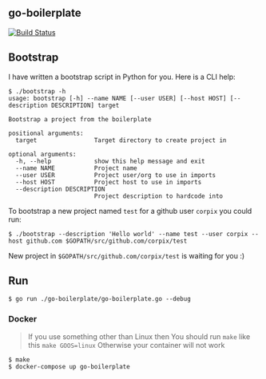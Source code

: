 go-boilerplate
---------

[![Build Status](https://travis-ci.org/corpix/go-boilerplate.svg?branch=master)](https://travis-ci.org/corpix/go-boilerplate)

## Bootstrap

I have written a bootstrap script in Python for you. Here is a CLI help:

``` console
$ ./bootstrap -h
usage: bootstrap [-h] --name NAME [--user USER] [--host HOST] [--description DESCRIPTION] target

Bootstrap a project from the boilerplate

positional arguments:
  target                Target directory to create project in

optional arguments:
  -h, --help            show this help message and exit
  --name NAME           Project name
  --user USER           Project user/org to use in imports
  --host HOST           Project host to use in imports
  --description DESCRIPTION
                        Project description to hardcode into
```

To bootstrap a new project named `test` for a github user `corpix` you could run:

``` console
$ ./bootstrap --description 'Hello world' --name test --user corpix --host github.com $GOPATH/src/github.com/corpix/test
```

New project in `$GOPATH/src/github.com/corpix/test` is waiting for you :)

## Run

``` console
$ go run ./go-boilerplate/go-boilerplate.go --debug
```

### Docker

> If you use something other than Linux then
> You should run `make` like this `make GOOS=linux`
> Otherwise your container will not work

``` console
$ make
$ docker-compose up go-boilerplate
```

